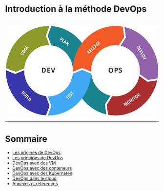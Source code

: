 
# Introduction à la méthode DevOps

<br />

<div class="center">
    <img src="img/Devops-toolchain.svg" style="height: 300px" />
</div>

---

# Sommaire

* [Les origines de DevOps](origines.md)
* [Les principes de DevOps](principes.md)
* [DevOps avec des VM](vm.md)
* [DevOps avec des conteneurs](conteneurs.md)
* [DevOps avec des Kubernetes](kubernetes.md)
* [DevOps dans le cloud](cloud.md)
* [Annexes et références](annexe/)
